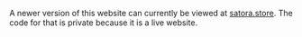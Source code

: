 A newer version of this website can currently be viewed at [satora.store](https://www.satora.store). The code for that is private because it is a live website.
